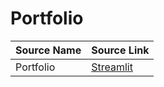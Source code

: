 # Portfolio

| Source Name            | Source Link                          |
|------------------------|--------------------------------------|
| Portfolio                   | [Streamlit](https://bjornport.streamlit.app/)         |